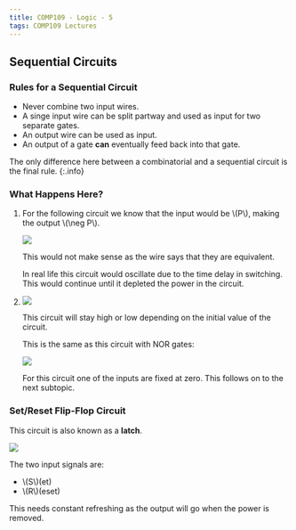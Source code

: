```yaml
---
title: COMP109 - Logic - 5
tags: COMP109 Lectures
---
```

## Sequential Circuits
### Rules for a Sequential Circuit

* Never combine two input wires.
* A singe input wire can be split partway and used as input for two separate gates.
* An output wire can be used as input.
* An output of a gate **can** eventually feed back into that gate.

The only difference here between a combinatorial and a sequential circuit is the final rule.
{:.info}

### What Happens Here?

1. For the following circuit we know that the input would be &#92;(P&#92;), making the output &#92;(\neg P&#92;).

	![]({{site.baseurl}}/assets/COMP109/Lectures/2020-12-07-1-1.svg)

	This would not make sense as the wire says that they are equivalent.

	In real life this circuit would oscillate due to the time delay in switching. This would continue until it depleted the power in the circuit.

1. ![]({{site.baseurl}}/assets/COMP109/Lectures/2020-12-07-1-2.svg)
	
	This circuit will stay high or low depending on the initial value of the circuit.
	
	This is the same as this circuit with NOR gates:
	
	![]({{site.baseurl}}/assets/COMP109/Lectures/2020-12-07-1-3.svg)
	
	For this circuit one of the inputs are fixed at zero. This follows on to the next subtopic.
	
### Set/Reset Flip-Flop Circuit
This circuit is also known as a **latch**.

![]({{site.baseurl}}/assets/COMP109/Lectures/2020-12-07-1-4.svg)

The two input signals are:

* &#92;(S&#92;)(et)
* &#92;(R&#92;)(eset)

This needs constant refreshing as the output will go when the power is removed.
